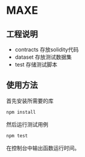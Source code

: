# MAXE
## 工程说明
* contracts 存放solidity代码
* dataset 存放测试数据集
* test 存储测试脚本
## 使用方法
首先安装所需要的库
```sh
npm install
```
然后运行测试用例
```sh
npm test
```
在控制台中输出函数运行时间。